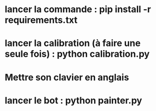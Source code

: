 # lancer la commande : pip install -r requirements.txt
# lancer la calibration (à faire une seule fois) : python calibration.py
# Mettre son clavier en anglais
# lancer le bot : python painter.py